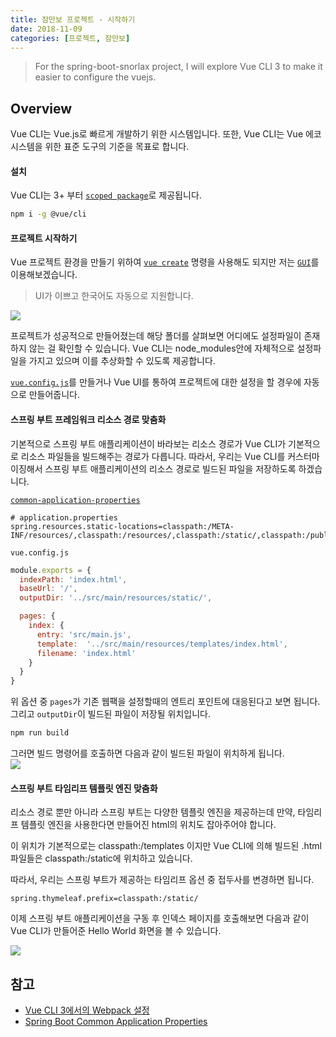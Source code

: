 ```yaml
---
title: 잠만보 프로젝트 - 시작하기
date: 2018-11-09
categories: [프로젝트, 잠만보]
---
```


> For the spring-boot-snorlax project, I will explore Vue CLI 3 to make it easier to configure the vuejs.  

## Overview  
Vue CLI는 Vue.js로 빠르게 개발하기 위한 시스템입니다. 또한, Vue CLI는 Vue 에코시스템을 위한 표준 도구의 기준을 목표로 합니다.

#### 설치  
Vue CLI는 3+ 부터 [`scoped package`](https://docs.npmjs.com/misc/scope)로 제공됩니다.  

```sh
npm i -g @vue/cli
```

#### 프로젝트 시작하기  
Vue 프로젝트 환경을 만들기 위하여 [`vue create`](https://cli.vuejs.org/guide/creating-a-project.html#vue-create) 명령을 사용해도 되지만 저는 [`GUI`](https://cli.vuejs.org/guide/creating-a-project.html#using-the-gui)를 이용해보겠습니다.  

> UI가 이쁘고 한국어도 자동으로 지원합니다.  

![](/images/vue/vue-cli-gui.gif)  

프로젝트가 성공적으로 만들어졌는데 해당 폴더를 살펴보면 어디에도 설정파일이 존재하지 않는 걸 확인할 수 있습니다. Vue CLI는 node_modules안에 자체적으로 설정파일을 가지고 있으며 이를 추상화할 수 있도록 제공합니다.  

[`vue.config.js`](https://cli.vuejs.org/config/#vue-config-js)를 만들거나 Vue UI를 통하여 프로젝트에 대한 설정을 할 경우에 자동으로 만들어줍니다.  

#### 스프링 부트 프레임워크 리소스 경로 맞춤화  
기본적으로 스프링 부트 애플리케이션이 바라보는 리소스 경로가 Vue CLI가 기본적으로 리소스 파일들을 빌드해주는 경로가 다릅니다. 따라서, 우리는 Vue CLI를 커스터마이징해서 스프링 부트 애플리케이션의 리소스 경로로 빌드된 파일을 저장하도록 하겠습니다.  

[`common-application-properties`](https://docs.spring.io/spring-boot/docs/current/reference/html/common-application-properties.html)  
```properties
# application.properties  
spring.resources.static-locations=classpath:/META-INF/resources/,classpath:/resources/,classpath:/static/,classpath:/public/
```

`vue.config.js`
```js
module.exports = {
  indexPath: 'index.html',
  baseUrl: '/',
  outputDir: '../src/main/resources/static/',

  pages: {
    index: {
      entry: 'src/main.js',
      template:  '../src/main/resources/templates/index.html',
      filename: 'index.html'
    }
  }
}
```

위 옵션 중 `pages`가 기존 웹팩을 설정할때의 엔트리 포인트에 대응된다고 보면 됩니다. 그리고 `outputDir`이 빌드된 파일이 저장될 위치입니다.  

```sh
npm run build
```

그러면 빌드 명령어를 호출하면 다음과 같이 빌드된 파일이 위치하게 됩니다.  
![](/images/spring/spring-boot-resource-locations.png)

#### 스프링 부트 타임리프 템플릿 엔진 맞춤화  
리소스 경로 뿐만 아니라 스프링 부트는 다양한 템플릿 엔진을 제공하는데 만약, 타임리프 템플릿 엔진을 사용한다면 만들어진 html의 위치도 잡아주어야 합니다.  

이 위치가 기본적으로는 classpath:/templates 이지만 Vue CLI에 의해 빌드된 .html 파일들은 classpath:/static에 위치하고 있습니다.  

따라서, 우리는 스프링 부트가 제공하는 타임리프 옵션 중 접두사를 변경하면 됩니다.  

```
spring.thymeleaf.prefix=classpath:/static/
```

이제 스프링 부트 애플리케이션을 구동 후 인덱스 페이지를 호출해보면 다음과 같이 Vue CLI가 만들어준 Hello World 화면을 볼 수 있습니다.  

![](/images/spring/spring-boot-start-index.png)  

## 참고  
- [Vue CLI 3에서의 Webpack 설정](https://lovemewithoutall.github.io/it/vue-cli-3-webpack/)  
- [Spring Boot Common Application Properties](https://docs.spring.io/spring-boot/docs/current/reference/html/common-application-properties.html)  
